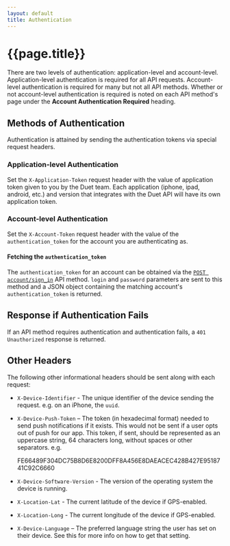```yaml
---
layout: default
title: Authentication
---
```

# {{page.title}}

There are two levels of authentication: application-level and account-level.  Application-level authentication is required for all API requests.  Account-level authentication is required for many but not all API methods.  Whether or not account-level authentication is required is noted on each API method's page under the **Account Authentication Required** heading.

## Methods of Authentication

Authentication is attained by sending the authentication tokens via special request headers.

### Application-level Authentication

Set the `X-Application-Token` request header with the value of application token given to you by the Duet team.  Each application (iphone, ipad, android, etc.) and version that integrates with the Duet API will have its own application token.

### Account-level Authentication

Set the `X-Account-Token` request header with the value of the `authentication_token` for the account you are authenticating as.

#### Fetching the `authentication_token`

The `authentication_token` for an account can be obtained via the [`POST account/sign_in`](/1/post/account/sign_in) API method.  `login` and `password` parameters are sent to this method and a JSON object containing the matching account's `authentication_token` is returned.

## Response if Authentication Fails

If an API method requires authentication and authentication fails, a `401 Unauthorized` response is returned.

## Other Headers

The following other informational headers should be sent along with each request:

* `X-Device-Identifier` - The unique identifier of the device sending the request.  e.g. on an iPhone, the `uuid`.
* `X-Device-Push-Token` – The token (in hexadecimal format) needed to send push notifications if it exists. This would not be sent if a user opts out of push for our app. This token, if sent, should be represented as an uppercase string, 64 characters long, without spaces or other separators. e.g.

    FE66489F304DC75B8D6E8200DFF8A456E8DAEACEC428B427E9518741C92C6660
* `X-Device-Software-Version` - The version of the operating system the device is running.
* `X-Location-Lat` - The current latitude of the device if GPS-enabled.
* `X-Location-Long` - The current longitude of the device if GPS-enabled.
* `X-Device-Language` – The preferred language string the user has set on their device. See this for more info on how to get that setting.
